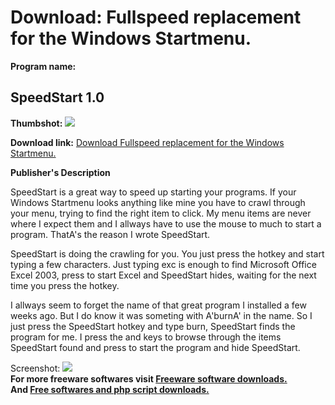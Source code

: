 # Download: Fullspeed replacement for the Windows Startmenu.

**Program name:**

## SpeedStart 1.0

  
**Thumbshot:** ![](http://www.freewarefiles.com/screenshot/speedstart1_md.gif)   
  
**Download link:** [Download Fullspeed replacement for the Windows Startmenu.](http://freesoftwares.boysofts.com/SpeedStart_program_26100.html)  
  


**Publisher's Description**  
  


SpeedStart is a great way to speed up starting your programs. If your Windows Startmenu looks anything like mine you have to crawl through your menu, trying to find the right item to click. My menu items are never where I expect them and I allways have to use the mouse to much to start a program. ThatA's the reason I wrote SpeedStart. 

SpeedStart is doing the crawling for you. You just press the hotkey and start typing a few characters. Just typing exc is enough to find Microsoft Office Excel 2003, press to start Excel and SpeedStart hides, waiting for the next time you press the hotkey.

I allways seem to forget the name of that great program I installed a few weeks ago. But I do know it was someting with A'burnA' in the name. So I just press the SpeedStart hotkey and type burn, SpeedStart finds the program for me. I press the and keys to browse through the items SpeedStart found and press to start the program and hide SpeedStart. 

  
  
Screenshot: ![](http://www.freewarefiles.com/screenshot/speedstart1.gif)   
**For more freeware softwares visit [Freeware software downloads.](http://freesoftwares.boysofts.com/)**   
**And [Free softwares and php script downloads.](http://www.boysofts.com/)**
